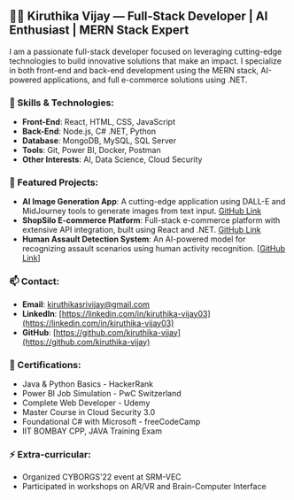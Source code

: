 ## 👩‍💻 Kiruthika Vijay — Full-Stack Developer | AI Enthusiast | MERN Stack Expert

I am a passionate full-stack developer focused on leveraging cutting-edge technologies to build innovative solutions that make an impact. I specialize in both front-end and back-end development using the MERN stack, AI-powered applications, and full e-commerce solutions using .NET.

### 🚀 Skills & Technologies:
- **Front-End**: React, HTML, CSS, JavaScript
- **Back-End**: Node.js, C# .NET, Python
- **Database**: MongoDB, MySQL, SQL Server
- **Tools**: Git, Power BI, Docker, Postman
- **Other Interests**: AI, Data Science, Cloud Security

### 🌟 Featured Projects:
- **AI Image Generation App**: A cutting-edge application using DALL-E and MidJourney tools to generate images from text input. [GitHub Link](https://github.com/kiruthika-vijay/Dall-E-2.0--MERN-AI)
- **ShopSilo E-commerce Platform**: Full-stack e-commerce platform with extensive API integration, built using React and .NET. [GitHub Link](https://github.com/kiruthika-vijay/ShopSiloApp)
- **Human Assault Detection System**: An AI-powered model for recognizing assault scenarios using human activity recognition. [[GitHub Link](https://github.com/kiruthika-vijay/Human-Assault-Recognition-using-Human-Activity-Information-System-with-AI)]

### 📫 Contact:
- **Email**: kiruthikasrivijay@gmail.com
- **LinkedIn**: [https://linkedin.com/in/kiruthika-vijay03](https://linkedin.com/in/kiruthika-vijay03)
- **GitHub**: [https://github.com/kiruthika-vijay](https://github.com/kiruthika-vijay)

### 🏅 Certifications:
- Java & Python Basics - HackerRank
- Power BI Job Simulation - PwC Switzerland
- Complete Web Developer - Udemy
- Master Course in Cloud Security 3.0
- Foundational C# with Microsoft - freeCodeCamp
- IIT BOMBAY CPP, JAVA Training Exam

### ⚡ Extra-curricular:
- Organized CYBORGS'22 event at SRM-VEC
- Participated in workshops on AR/VR and Brain-Computer Interface
